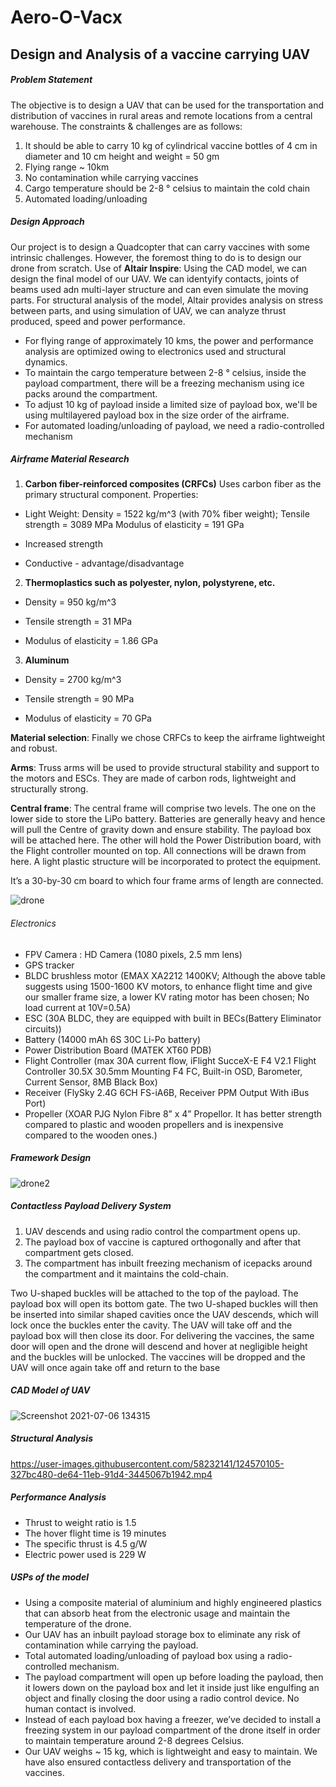 # Aero-O-Vacx
## Design and Analysis of a vaccine carrying UAV

##### Problem Statement
The objective is to design a UAV that can be used for the transportation and distribution of vaccines in rural areas and remote locations from a central warehouse.
The constraints & challenges are as follows:
  1. It should be able to carry 10 kg of cylindrical vaccine bottles of 4 cm in diameter and 10 cm height and weight = 50 gm
  2. Flying range ~ 10km
  3. No contamination while carrying vaccines
  4. Cargo temperature should be 2-8 ° celsius to maintain the cold chain
  5. Automated loading/unloading

##### Design Approach
Our project is to design a Quadcopter that can carry vaccines with some intrinsic challenges. However, the foremost thing to do is to design our drone from scratch. 
Use of **Altair Inspire**:
Using the CAD model, we can design the final model of our UAV.  We can identyify contacts, joints of beams used adn multi-layer structure and can even simulate the moving parts. For structural analysis of the model, Altair provides analysis on stress between parts, and using simulation of UAV, we can analyze thrust produced, speed and power performance.

 - For flying range of approximately 10 kms, the power and performance analysis are optimized owing to electronics used and structural dynamics.
 - To maintain the cargo temperature between 2-8 ° celsius, inside the payload compartment, there will be a freezing mechanism using ice packs around the compartment.
 - To adjust 10 kg of payload inside a limited size of payload box, we'll be using multilayered payload box in the size order of the airframe.
 - For automated loading/unloading of payload, we need a radio-controlled mechanism

##### Airframe Material Research
1. **Carbon fiber-reinforced composites (CRFCs)**
    Uses carbon fiber as the primary structural component.
Properties:
- Light Weight: Density = 1522 kg/m^3  (with 70% fiber weight);
                Tensile strength = 3089 MPa
                Modulus of elasticity = 191 GPa
                
- Increased strength

- Conductive - advantage/disadvantage

2. **Thermoplastics such as polyester, nylon, polystyrene, etc.**

- Density = 950 kg/m^3

- Tensile strength = 31 MPa

- Modulus of elasticity = 1.86 GPa

3. **Aluminum**

- Density = 2700 kg/m^3

- Tensile strength = 90 MPa

- Modulus of elasticity = 70 GPa

**Material selection**: Finally we chose CRFCs to keep the airframe lightweight and robust. 

**Arms**: Truss arms will be used to provide structural stability and support to the motors and ESCs. They are made of carbon rods,  lightweight and structurally strong.

**Central frame**: The central frame will comprise two levels. The one on the lower side to store the LiPo battery. Batteries are generally heavy and hence will pull the Centre of gravity down and ensure stability. The payload box will be attached here.
The other will hold the Power Distribution board, with the Flight controller mounted on top. All connections will be drawn from here. A light plastic structure will be incorporated to protect the equipment.

It’s a 30-by-30 cm board to which four frame arms of length are connected.

![drone](https://user-images.githubusercontent.com/58232141/124557034-a7480200-de56-11eb-95bb-d026b5b70178.png)

###### Electronics
- FPV Camera : HD Camera (1080 pixels, 2.5 mm lens)
- GPS tracker
- BLDC brushless motor (EMAX XA2212 1400KV; Although the above table suggests using 1500-1600 KV motors, to enhance flight time and give our smaller frame size, a lower KV rating motor has been chosen; No load current at 10V=0.5A)
- ESC (30A BLDC, they are equipped with built in BECs(Battery Eliminator circuits))
- Battery (14000 mAh 6S 30C Li-Po battery)
- Power Distribution Board (MATEK XT60 PDB)
- Flight Controller (max 30A current flow, iFlight SucceX-E F4 V2.1 Flight Controller 30.5X 30.5mm Mounting F4 FC, Built-in OSD, Barometer, Current Sensor, 8MB Black Box)
- Receiver (FlySky 2.4G 6CH FS-iA6B, Receiver PPM Output With iBus Port)
- Propeller (XOAR PJG Nylon Fibre 8” x 4” Propellor. It has better strength compared to plastic and wooden propellers and is inexpensive compared to the wooden ones.)


##### Framework Design
![drone2](https://user-images.githubusercontent.com/58232141/124560907-f001ba00-de5a-11eb-8adc-dcd6decda3d0.png)

##### Contactless Payload Delivery System
1. UAV descends and using radio control the compartment opens up.
2. The payload box of vaccine is captured orthogonally and after that compartment gets closed.
3. The compartment has inbuilt freezing mechanism of icepacks around the compartment and it maintains the cold-chain.

Two U-shaped buckles will be attached to the top of the payload. The payload box will open its bottom gate. The two U-shaped buckles will then be inserted into similar shaped cavities once the UAV descends, which will lock once the buckles enter the cavity. The UAV will take off and the payload box will then close its door. 
For delivering the vaccines, the same door will open and the drone will descend and hover at negligible height and the buckles will be unlocked. The vaccines will be dropped and the UAV will once again take off and return to the base

##### CAD Model of UAV
![Screenshot 2021-07-06 134315](https://user-images.githubusercontent.com/58232141/124565933-30b00200-de60-11eb-9339-40f23a19ac7d.png)

##### Structural Analysis


https://user-images.githubusercontent.com/58232141/124570105-327bc480-de64-11eb-91d4-3445067b1942.mp4


##### Performance Analysis
- Thrust to weight ratio is 1.5
- The hover flight time is 19 minutes     
- The specific thrust is 4.5 g/W
- Electric power used is 229 W

##### USPs of the model
- Using a composite material of aluminium and highly engineered plastics that can absorb heat from the electronic usage and maintain the temperature of the drone.
- Our UAV has an inbuilt payload storage box to eliminate any risk of contamination while carrying the payload.
- Total automated loading/unloading of payload box using a radio-controlled mechanism.
- The payload compartment will open up before loading the payload, then it lowers down on the payload box and let it inside just like engulfing an object and finally closing the door using a radio control device. No human contact is involved.
- Instead of each payload box having a freezer, we’ve decided to install a freezing system in our payload compartment of the drone itself in order to maintain temperature around 2-8 degrees Celsius. 
- Our UAV weighs  ~ 15 kg, which is lightweight and easy to maintain. We have also ensured contactless delivery and transportation of the vaccines.


